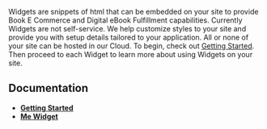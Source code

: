 Widgets are snippets of html that can be embedded on your site to provide Book E Commerce and Digital eBook Fulfillment capabilities.  Currently Widgets are not self-service.  We help customize styles to your site and provide you with setup details tailored to your application.  All or none of your site can be hosted in our Cloud.  To begin, check out [Getting Started](https://github.com/FirebrandTech/widgets/wiki/Getting-Started).  Then proceed to each Widget to learn more about using Widgets on your site.

## Documentation
* **[Getting Started](https://github.com/FirebrandTech/widgets/wiki/Getting-Started)**
* **[Me Widget](https://github.com/FirebrandTech/widgets/wiki/Me-Widget)**
